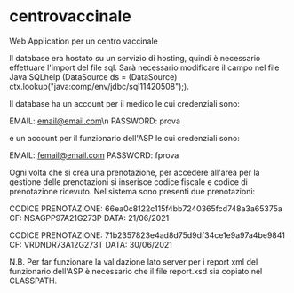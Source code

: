 # centrovaccinale
Web Application per un centro vaccinale


Il database era hostato su un servizio di hosting, quindi è necessario effettuare l'import del file sql. Sarà necessario modificare il campo nel file Java SQLhelp (DataSource ds = (DataSource) ctx.lookup("java:comp/env/jdbc/sql11420508");).

Il database ha un account per il medico le cui credenziali sono:

EMAIL: email@email.com\n
PASSWORD: prova

e un account per il funzionario dell'ASP le cui credenziali sono:

EMAIL: femail@email.com
PASSWORD: fprova


Ogni volta che si crea una prenotazione, per accedere all'area per la gestione delle prenotazioni si inserisce codice fiscale e codice di prenotazione ricevuto.
Nel sistema sono presenti due prenotazioni:

CODICE PRENOTAZIONE: 66ea0c8122c115f4bb7240365fcd748a3a65375a
CF: NSAGPP97A21G273P
DATA: 21/06/2021

CODICE PRENOTAZIONE: 71b2357823e4ad8d75d9df34ce1e9a97a4be9841
CF: VRDNDR73A12G273T
DATA: 30/06/2021


N.B. Per far funzionare la validazione lato server per i report xml del funzionario dell'ASP è necessario che il file report.xsd sia copiato nel CLASSPATH.
